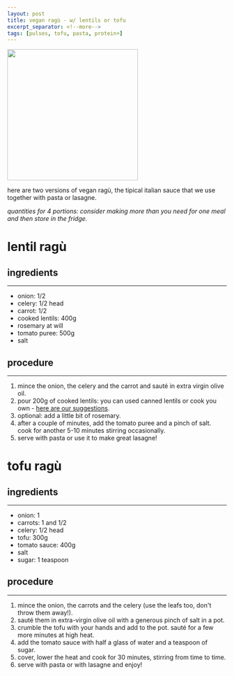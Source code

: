 ```yaml
---
layout: post
title: vegan ragù - w/ lentils or tofu
excerpt_separator: <!--more-->
tags: [pulses, tofu, pasta, protein+]
---
```


 <img src="../../../images/lentils-ragù-square.jpeg" width="300">
 
 <!--more-->

here are two versions of vegan ragù, the tipical italian sauce that we use together with pasta or lasagne.

*quantities for 4 portions: consider making more than you need for one meal and then store in the fridge.*

# lentil ragù

## ingredients
---

- onion: 1/2
- celery: 1/2 head
- carrot: 1/2
- cooked lentils: 400g
- rosemary at will 
- tomato puree: 500g 
- salt


## procedure
---

1. mince the onion, the celery and the carrot and sauté in extra virgin olive oil.
2. pour 200g of cooked lentils: you can used canned lentils or cook you own - [here are our suggestions](https://fagiolini.github.io/pulses-guide/). 
3. optional: add a little bit of rosemary.
4. after a couple of minutes, add the tomato puree and a pinch of salt. cook for another 5-10 minutes stirring occasionally.
5. serve with pasta or use it to make great lasagne!

# tofu ragù

## ingredients
---

- onion: 1
- carrots: 1 and 1/2 
- celery: 1/2 head
- tofu: 300g
- tomato sauce: 400g
- salt
- sugar: 1 teaspoon

## procedure
---

1. mince the onion, the carrots and the celery (use the leafs too, don't throw them away!).
2. sauté them in extra-virgin olive oil with a generous pinch of salt in a pot.
3. crumble the tofu with your hands and add to the pot. sauté for a few more minutes at high heat.
4. add the tomato sauce with half a glass of water and a teaspoon of sugar.
5. cover, lower the heat and cook for 30 minutes, stirring from time to time.
6. serve with pasta or with lasagne and enjoy!
